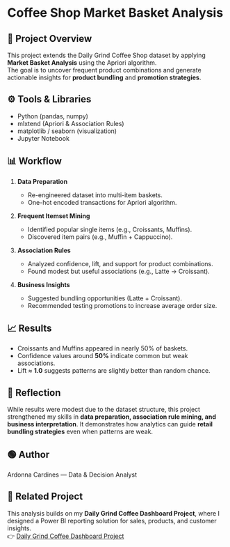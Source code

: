 # Coffee Shop Market Basket Analysis

## 📌 Project Overview
This project extends the Daily Grind Coffee Shop dataset by applying **Market Basket Analysis** using the Apriori algorithm.  
The goal is to uncover frequent product combinations and generate actionable insights for **product bundling** and **promotion strategies**.

## ⚙️ Tools & Libraries
- Python (pandas, numpy)
- mlxtend (Apriori & Association Rules)
- matplotlib / seaborn (visualization)
- Jupyter Notebook

## 📊 Workflow
1. **Data Preparation**  
   - Re-engineered dataset into multi-item baskets.  
   - One-hot encoded transactions for Apriori algorithm.  

2. **Frequent Itemset Mining**  
   - Identified popular single items (e.g., Croissants, Muffins).  
   - Discovered item pairs (e.g., Muffin + Cappuccino).  

3. **Association Rules**  
   - Analyzed confidence, lift, and support for product combinations.  
   - Found modest but useful associations (e.g., Latte → Croissant).  

4. **Business Insights**  
   - Suggested bundling opportunities (Latte + Croissant).  
   - Recommended testing promotions to increase average order size.  

## 📈 Results
- Croissants and Muffins appeared in nearly 50% of baskets.  
- Confidence values around **50%** indicate common but weak associations.  
- Lift ≈ **1.0** suggests patterns are slightly better than random chance.  

## 🤔 Reflection
While results were modest due to the dataset structure, this project strengthened my skills in **data preparation, association rule mining, and business interpretation**. It demonstrates how analytics can guide **retail bundling strategies** even when patterns are weak.  

## 🟢 Author
Ardonna Cardines — Data & Decision Analyst

## 🔗 Related Project
This analysis builds on my **Daily Grind Coffee Dashboard Project**, where I designed a Power BI reporting solution for sales, products, and customer insights.  
👉 [Daily Grind Coffee Dashboard Project](https://github.com/aleighcar/coffee-shop-sales-bi-dashboard)
